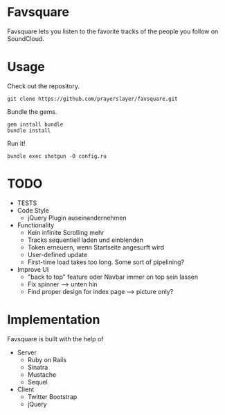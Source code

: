 # Favsquare

Favsquare lets you listen to the favorite tracks of the people you follow on SoundCloud.

# Usage

Check out the repository.

    git clone https://github.com/prayerslayer/favsquare.git

Bundle the gems.

    gem install bundle
    bundle install

Run it!

    bundle exec shotgun -O config.ru

# TODO

* TESTS
* Code Style
	* jQuery Plugin auseinandernehmen
* Functionality
	* Kein infinite Scrolling mehr
	* Tracks sequentiell laden und einblenden
	* Token erneuern, wenn Startseite angesurft wird
	* User-defined update
	* First-time load takes too long. Some sort of pipelining?
* Improve UI
	* "back to top" feature oder Navbar immer on top sein lassen
	* Fix spinner --> unten hin
	* Find proper design for index page --> picture only?

# Implementation

Favsquare is built with the help of

* Server
	* Ruby on Rails
	* Sinatra
	* Mustache
	* Sequel
* Client
	* Twitter Bootstrap
	* jQuery